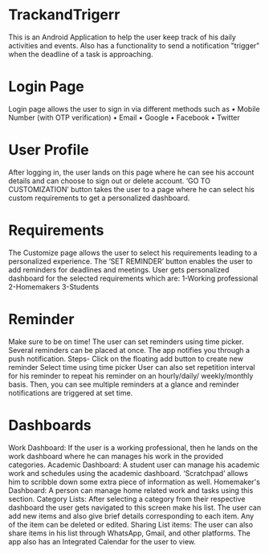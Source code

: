# TrackandTrigerr
This is an Android Application to help the user keep track of his daily activities and events. Also has a functionality to send a notification "trigger" when the deadline of a task is approaching.
# Login Page
Login page allows the user to sign in via different methods such as • Mobile Number (with OTP verification) • Email • Google • Facebook • Twitter
# User Profile
After logging in, the user lands on this page where he can see his account details and can choose to sign out or delete account. ‘GO TO CUSTOMIZATION’ button takes the user to a page where he can select his custom requirements to get a personalized dashboard.
# Requirements
The Customize page allows the user to select his requirements leading to a personalized experience. The ‘SET REMINDER’ button enables the user to add reminders for deadlines and meetings.
User gets personalized dashboard for the selected requirements which are:
1-Working professional
2-Homemakers
3-Students
# Reminder
Make sure to be on time! The user can set reminders using time picker. Several reminders can be placed at once. The app notifies you through a push notification. Steps-
Click on the floating add button to create new reminder
Select time using time picker
User can also set repetition interval for his reminder to repeat his reminder on an hourly/daily/ weekly/monthly basis. Then, you can see multiple reminders at a glance and reminder notifications are triggered at set time.
# Dashboards
Work Dashboard:
If the user is a working professional, then he lands on the work dashboard where he can manages his work in the provided categories.
Academic Dashboard:
A student user can manage his academic work and schedules using the academic dashboard. ‘Scratchpad’ allows him to scribble down some extra piece of information as well.
Homemaker's Dashboard:
A person can manage home related work and tasks using this section.
Category Lists:
After selecting a category from their respective dashboard the user gets navigated to this screen make his list. The user can add new items and also give brief details corresponding to each item. Any of the item can be deleted or edited.
Sharing List items:
The user can also share items in his list through WhatsApp, Gmail, and other platforms.
The app also has an Integrated Calendar for the user to view.
